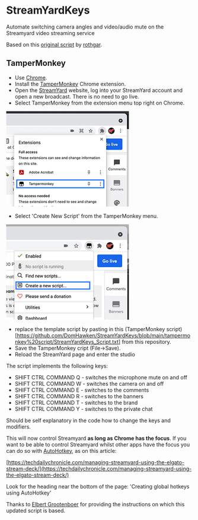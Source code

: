 # StreamYardKeys
Automate switching camera angles and video/audio mute on the Streamyard video streaming service

Based on this [original script](https://gist.github.com/rothgar/92e69d5bdcf80ea23f065bb6db03f7cd) by [rothgar](https://github.com/rothgar).

## TamperMonkey
- Use [Chrome](https://www.google.co.uk/chrome/).
- Install the [TamperMonkey](https://chrome.google.com/webstore/detail/tampermonkey/dhdgffkkebhmkfjojejmpbldmpobfkfo) Chrome extension.
- Open the [StreamYard](https://streamyard.com/) website, log into your StreamYard account and open a new broadcast. There is no need to go live.
- Select TamperMonkey from the extension menu top right on Chrome.  
  
![TemperMonkey Menu](assets/screenshot_01.png)
  
- Select 'Create New Script' from the TamperMonkey menu.  
  
![TamperMonkey New Script Menu](assets/screenshot_02.png)
   
- replace the template script by pasting in this (TamperMonkey script)[https://github.com/DomHawken/StreamYardKeys/blob/main/tampermonkey%20script/StreamYardKeys_Script.txt] from this repository.
- Save the TamperMonkey cript (File->Save).
- Reload the StreamYard page and enter the studio
  
The script implements the following keys:

- SHIFT CTRL COMMAND Q - switches the microphone mute on and off
- SHIFT CTRL COMMAND W - switches the camera on and off
- SHIFT CTRL COMMAND E - switches to the comments
- SHIFT CTRL COMMAND R - switches to the banners
- SHIFT CTRL COMMAND T - switches to the brand
- SHIFT CTRL COMMAND Y - switches to the private chat

Should be self explanatory in the code how to change the keys and modifiers.

This will now control Streamyard **as long as Chrome has the focus**. If you want to be able to control Streamyard whilst other apps have the focus you can do so with [AutoHotkey](https://www.autohotkey.com/), as on this article:

[https://techdailychronicle.com/managing-streamyard-using-the-elgato-stream-deck/](https://techdailychronicle.com/managing-streamyard-using-the-elgato-stream-deck/)

Look for the heading near the bottom of the page: 'Creating global hotkeys using AutoHotkey'

Thanks to [Elbert Grootenboer](https://techdailychronicle.com/author/eldertgrootenboer/) for providing the instructions on which this updated script is based.